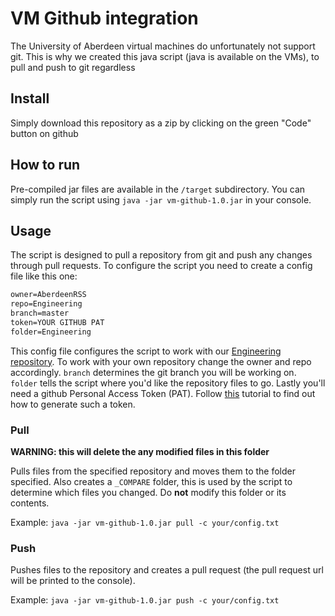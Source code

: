 # VM Github integration

The University of Aberdeen virtual machines do unfortunately not support git. This is why we created this java script (java is available on the VMs), 
to pull and push to git regardless

## Install

Simply download this repository as a zip by clicking on the green "Code" button on github

## How to run

Pre-compiled jar files are available in the `/target` subdirectory. You can simply run
the script using `java -jar vm-github-1.0.jar` in your console.

## Usage

The script is designed to pull a repository from git and push any changes
through pull requests. To configure the script you need to create a config
file like this one:

```txt
owner=AberdeenRSS
repo=Engineering
branch=master
token=YOUR GITHUB PAT
folder=Engineering
```

This config file configures the script to work with our [Engineering repository](https://github.com/AberdeenRSS/Engineering).
To work with your own repository change the owner and repo accordingly. `branch` determines the git branch you will be working
on. `folder` tells the script where you'd like the repository files to go. Lastly you'll need a github Personal Access Token (PAT).
Follow [this](https://medium.com/@mbohlip/how-to-generate-a-classic-personal-access-token-in-github-04985b5432c7) tutorial to find
out how to generate such a token.

### Pull

**WARNING: this will delete the any modified files in this folder**

Pulls files from the specified repository and moves them to the folder specified. Also creates a `_COMPARE`
folder, this is used by the script to determine which files you changed. Do **not** modify this folder or its
contents.

Example: `java -jar vm-github-1.0.jar pull -c your/config.txt`

### Push

Pushes files to the repository and creates a pull request (the pull request url will be printed to the console).

Example: `java -jar vm-github-1.0.jar push -c your/config.txt`